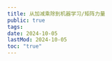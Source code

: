 ```yaml
---
title: 从加减乘除到机器学习/矩阵力量
public: true
tags:
date: 2024-10-05
lastMod: 2024-10-05
toc: "true"
---
```


